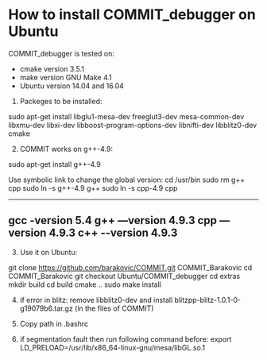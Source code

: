 # How to install COMMIT_debugger on Ubuntu

COMMIT_debugger is tested on:
- cmake version 3.5.1
- make version GNU Make 4.1
- Ubuntu version 14.04 and 16.04


1) Packeges to be installed:

sudo apt-get install libglu1-mesa-dev freeglut3-dev mesa-common-dev libxmu-dev libxi-dev libboost-program-options-dev libnifti-dev libblitz0-dev cmake


2) COMMIT works on g++-4.9:

sudo apt-get install g++-4.9

Use symbolic link to change the global version:
cd /usr/bin
sudo rm g++ cpp
sudo ln -s g++-4.9 g++
sudo ln -s cpp-4.9 cpp

--------------------
gcc -version 5.4
g++ —version 4.9.3
cpp —version 4.9.3
c++ --version 4.9.3
-------------------


3) Use it on Ubuntu:

git clone https://github.com/barakovic/COMMIT.git COMMIT_Barakovic
cd COMMIT_Barakovic
git checkout Ubuntu/COMMIT_debugger
cd extras
mkdir build
cd build
cmake ..
sudo make install

4) if error in blitz:
  remove libblitz0-dev and install blitzpp-blitz-1.0.1-0-g19079b6.tar.gz (in the files of COMMIT)


5) Copy path in .bashrc


6) if segmentation fault then run following command before:
export LD_PRELOAD=/usr/lib/x86_64-linux-gnu/mesa/libGL.so.1
